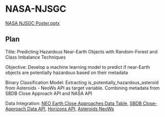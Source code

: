 # NASA-NJSGC
[NASA NJSGC Poster.pptx](https://github.com/user-attachments/files/16491524/NASA.NJSGC.Poster.pptx)

## Plan
Title: Predicting Hazardous Near-Earth Objects with Random-Forest and Class Imbalance Techniques

Objective: Develop a machine learning model to predict if near-Earth objects are potentially hazardous based on their metadata

Binary Classification Model: Extracting is_potentially_hazardous_asteroid from Asteroids - NeoWs API as target variable. Combining metadata from SBDB Close Approach API and NASA API

Data Integration: [NEO Earth Close Approaches Data Table](https://cneos.jpl.nasa.gov/ca/), [SBDB Close-Approach Data API](https://ssd-api.jpl.nasa.gov/doc/cad.html), [Horizons API](https://ssd-api.jpl.nasa.gov/doc/horizons.html#command), [Asteroids NeoWs](https://api.nasa.gov/?search=horizons#browseAPI)

